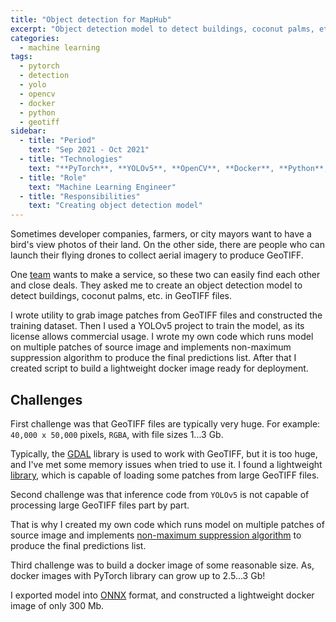 ```yaml
---
title: "Object detection for MapHub"
excerpt: "Object detection model to detect buildings, coconut palms, etc. in GeoTIFF files"
categories:
  - machine learning
tags:
  - pytorch
  - detection
  - yolo
  - opencv
  - docker
  - python
  - geotiff
sidebar:
  - title: "Period"
    text: "Sep 2021 - Oct 2021"
  - title: "Technologies"
    text: "**PyTorch**, **YOLOv5**, **OpenCV**, **Docker**, **Python**, **GeoTIFF**"
  - title: "Role"
    text: "Machine Learning Engineer"
  - title: "Responsibilities"
    text: "Creating object detection model"
---
```


Sometimes developer companies, farmers, or city mayors want to have a bird's view photos of their land.
On the other side, there are people who can launch their flying drones to collect aerial imagery
to produce GeoTIFF.

One [team](https://maphub.online) wants to make a service, so these two can easily find each other and close deals.
They asked me to create an object detection model to detect buildings, coconut palms, etc. in GeoTIFF files. 

I wrote utility to grab image patches from GeoTIFF files and constructed the training dataset. 
Then I used a YOLOv5 project to train the model, as its license allows commercial usage.
I wrote my own code which runs model on multiple patches of source image
and implements non-maximum suppression algorithm to produce the final predictions list.
After that I created script to build a lightweight docker image ready for deployment.

## Challenges

First challenge was that GeoTIFF files are typically very huge.
For example: `40,000 x 50,000` pixels, `RGBA`, with file sizes 1...3 Gb.

Typically, the [GDAL](https://gdal.org/) library is used to work with GeoTIFF,
but it is too huge, and I've met some memory issues when tried to use it.
I found a lightweight [library](https://github.com/KipCrossing/geotiff/),
which is capable of loading some patches from large GeoTIFF files.

Second challenge was that inference code from `YOLOv5` is not capable
of processing large GeoTIFF files part by part.

That is why I created my own code which runs model on multiple patches of source image
and implements
[non-maximum suppression algorithm](https://learnopencv.com/non-maximum-suppression-theory-and-implementation-in-pytorch/)
to produce the final predictions list.

Third challenge was to build a docker image of some reasonable size.
As, docker images with PyTorch library can grow up to 2.5...3 Gb!

I exported model into [ONNX](https://onnxruntime.ai/) format,
and constructed a lightweight docker image of only 300 Mb.
